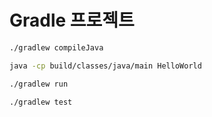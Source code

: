 # Gradle 프로젝트

```bash
./gradlew compileJava

java -cp build/classes/java/main HelloWorld
```

```bash
./gradlew run
```

```bash
./gradlew test
```
